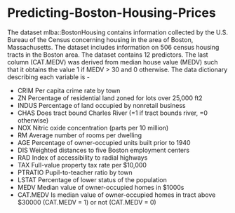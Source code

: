# Predicting-Boston-Housing-Prices
The dataset mlba::BostonHousing contains information collected by the U.S. Bureau of the Census concerning housing in the area of Boston, Massachusetts. The dataset includes information on 506 census housing tracts in the Boston area. The dataset contains 12 predictors. The last column (CAT.MEDV) was derived from median house value (MEDV) such that it obtains the value 1 if MEDV > 30 and 0 otherwise. 
The data dictionary describing each variable is -

- CRIM	Per capita crime rate by town
- ZN	Percentage of residential land zoned for lots over 25,000 ft2
- INDUS	Percentage of land occupied by nonretail business
- CHAS	Does tract bound Charles River (=1 if tract bounds river, =0 otherwise)
- NOX	Nitric oxide concentration (parts per 10 million)
- RM	Average number of rooms per dwelling
- AGE	Percentage of owner-occupied units built prior to 1940
- DIS	Weighted distances to five Boston employment centers
- RAD	Index of accessibility to radial highways
- TAX	Full-value property tax rate per $10,000
- PTRATIO	Pupil-to-teacher ratio by town
- LSTAT	Percentage of lower status of the population
- MEDV	Median value of owner-occupied homes in $1000s
- CAT.MEDV	Is median value of owner-occupied homes in tract above $30000 (CAT.MEDV = 1) or not (CAT.MEDV = 0)

